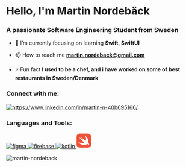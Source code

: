 <h1 align="left">Hello, I'm Martin Nordebäck</h1>
<h3 align="left">A passionate Software Engineering Student from Sweden</h3>



- 🌱 I’m currently focusing on learning **Swift, SwiftUI**

- 📫 How to reach me **martin.nordeback@gmail.com**

- ⚡ Fun fact **I used to be a chef, and i have worked on some of best restaurants in Sweden/Denmark**

<h3 align="left">Connect with me:</h3>
<p align="left">
<a href="https://linkedin.com/in/https://www.linkedin.com/in/martin-n-40b695166/" target="blank"><img align="center" src="https://raw.githubusercontent.com/rahuldkjain/github-profile-readme-generator/master/src/images/icons/Social/linked-in-alt.svg" alt="https://www.linkedin.com/in/martin-n-40b695166/" height="30" width="40" /></a>
</p>

<h3 align="left">Languages and Tools:</h3>
<p align="left"> <a href="https://www.figma.com/" target="_blank" rel="noreferrer"> <img src="https://www.vectorlogo.zone/logos/figma/figma-icon.svg" alt="figma" width="40" height="40"/> </a> <a href="https://firebase.google.com/" target="_blank" rel="noreferrer"> <img src="https://www.vectorlogo.zone/logos/firebase/firebase-icon.svg" alt="firebase" width="40" height="40"/> </a> <a href="https://kotlinlang.org" target="_blank" rel="noreferrer"> <img src="https://www.vectorlogo.zone/logos/kotlinlang/kotlinlang-icon.svg" alt="kotlin" width="40" height="40"/> </a> <a href="https://developer.apple.com/swift/" target="_blank" rel="noreferrer"> <img src="https://raw.githubusercontent.com/devicons/devicon/master/icons/swift/swift-original.svg" alt="swift" width="40" height="40"/> </a> </p>

<p><img align="center" src="https://github-readme-stats.vercel.app/api/top-langs?username=martin-nordeback&show_icons=true&locale=en&layout=compact" alt="martin-nordeback" /></p>

